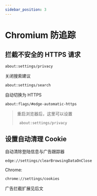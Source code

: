 ```yaml
---
sidebar_position: 3
---
```


# Chromium 防追踪

## 拦截不安全的 HTTPS 请求

    about:settings/privacy

关闭搜索建议

    about:settings/search

自动切换为 HTTPS

    about:flags/#edge-automatic-https

> 重启浏览器后，这里可以设置
>
>      about:settings/privacy

## 设置自动清理 Cookie

自动清除登陆信息与广告跟踪器

    edge://settings/clearBrowsingDataOnClose

Chrome:

    chrome://settings/cookies

广告拦截扩展见后文

